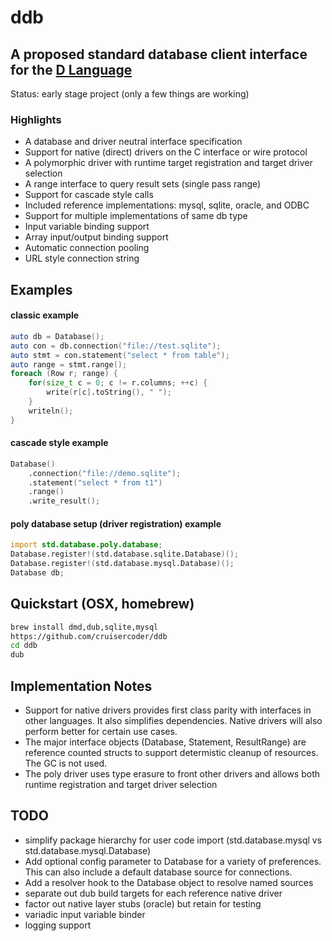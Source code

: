 # ddb
## A proposed standard database client interface for the [D Language](http://dlang.org)

Status: early stage project (only a few things are working)

### Highlights
- A database and driver neutral interface specification
- Support for native (direct) drivers on the C interface or wire protocol
- A polymorphic driver with runtime target registration and target driver selection
- A range interface to query result sets (single pass range)
- Support for cascade style calls
- Included reference implementations: mysql, sqlite, oracle, and ODBC
- Support for multiple implementations of same db type
- Input variable binding support
- Array input/output binding support
- Automatic connection pooling
- URL style connection string

## Examples

#### classic example
```D
auto db = Database();
auto con = db.connection("file://test.sqlite");
auto stmt = con.statement("select * from table");
auto range = stmt.range();
foreach (Row r; range) {
    for(size_t c = 0; c != r.columns; ++c) {
        write(r[c].toString(), " ");
    }
    writeln();
}
```


#### cascade style example
```D
Database()
    .connection("file://demo.sqlite");
    .statement("select * from t1")
    .range()
    .write_result();
```

#### poly database setup (driver registration) example
```D
import std.database.poly.database;
Database.register!(std.database.sqlite.Database)();
Database.register!(std.database.mysql.Database)();
Database db;
```

## Quickstart (OSX, homebrew)
```bash
brew install dmd,dub,sqlite,mysql
https://github.com/cruisercoder/ddb
cd ddb
dub
```

## Implementation Notes

- Support for native drivers provides first class parity with interfaces in other languages.  It also simplifies dependencies. Native drivers will also perform better for certain use cases. 
- The major interface objects (Database, Statement, ResultRange) are reference counted structs to support determistic cleanup of resources. The GC is not used.
- The poly driver uses type erasure to front other drivers and allows both runtime registration and target driver selection 


## TODO

- simplify package hierarchy for user code import (std.database.mysql vs std.database.mysql.Database)
- Add optional config parameter to Database for a variety of preferences. This can also include a default database source for connections.
- Add a resolver hook to the Database object to resolve named sources
- separate out dub build targets for each reference native driver 
- factor out native layer stubs (oracle) but retain for testing
- variadic input variable binder
- logging support


